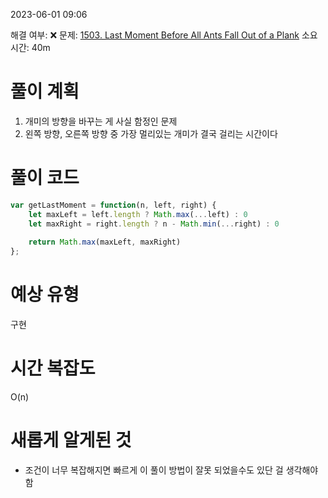 2023-06-01
09:06

해결 여부: ❌
문제: [1503. Last Moment Before All Ants Fall Out of a Plank](https://leetcode.com/problems/last-moment-before-all-ants-fall-out-of-a-plank/description/)
소요시간: 40m

# 풀이 계획
1. 개미의 방향을 바꾸는 게 사실 함정인 문제
2. 왼쪽 방향, 오른쪽 방향 중 가장 멀리있는 개미가 결국 걸리는 시간이다
# 풀이 코드 
```javascript
var getLastMoment = function(n, left, right) {
    let maxLeft = left.length ? Math.max(...left) : 0
    let maxRight = right.length ? n - Math.min(...right) : 0
    
    return Math.max(maxLeft, maxRight)
};
```
# 예상 유형
구현
# 시간 복잡도
O(n)
# 새롭게 알게된 것
- 조건이 너무 복잡해지면 빠르게 이 풀이 방법이 잘못 되었을수도 있단 걸 생각해야함